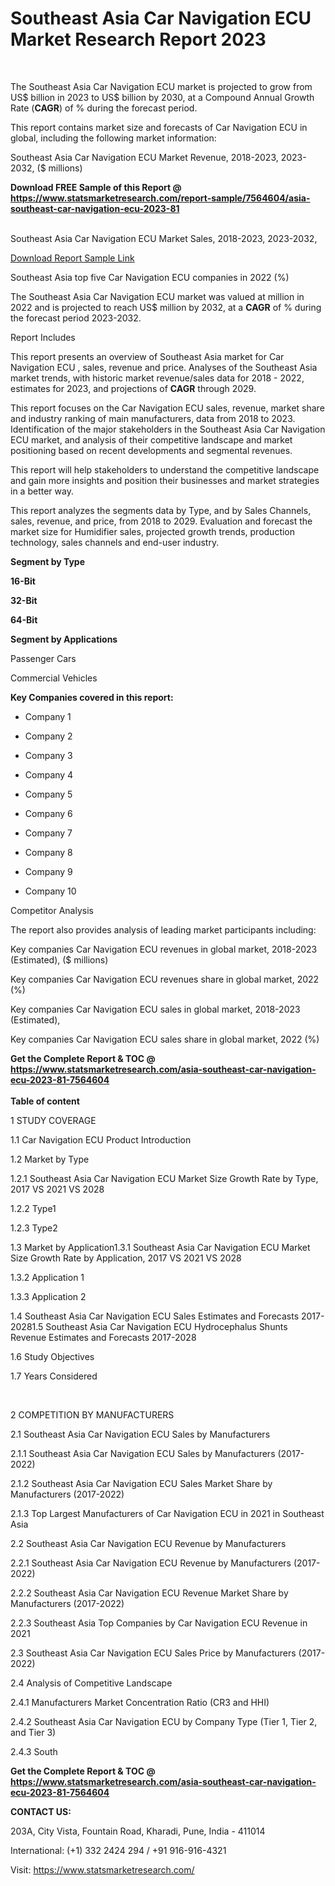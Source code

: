 <h1>Southeast Asia Car Navigation ECU Market Research Report 2023</h1><br/><p>The Southeast Asia Car Navigation ECU market is projected to grow from US$ billion in 2023 to US$ billion by 2030, at a Compound Annual Growth Rate (<strong>CAGR</strong>) of % during the forecast period.</p><p>
 
 This report contains market size and forecasts of Car Navigation ECU in global, including the following market information:</p><p>
 
 Southeast Asia Car Navigation ECU Market Revenue, 2018-2023, 2023-2032, ($ millions)</p><div><b>Download FREE Sample of this Report @ <a href="https://www.statsmarketresearch.com/download-free-sample/7564604/asia-southeast-car-navigation-ecu-2023-81">https://www.statsmarketresearch.com/report-sample/7564604/asia-southeast-car-navigation-ecu-2023-81</a></b></div><br><p>
 
 Southeast Asia Car Navigation ECU Market Sales, 2018-2023, 2023-2032,</p><p><a href="https://www.statsmarketresearch.com/download-free-sample/7564604/asia-southeast-car-navigation-ecu-2023-81">Download Report Sample Link</a></p><p>
 
 Southeast Asia top five Car Navigation ECU companies in 2022 (%)</p><p>
 
 The Southeast Asia Car Navigation ECU market was valued at million in 2022 and is projected to reach US$ million by 2032, at a <strong>CAGR</strong> of % during the forecast period 2023-2032.</p><p>
 
 Report Includes</p><p>
 
 This report presents an overview of Southeast Asia market for Car Navigation ECU , sales, revenue and price. Analyses of the Southeast Asia market trends, with historic market revenue/sales data for 2018 - 2022, estimates for 2023, and projections of <strong>CAGR</strong> through 2029.</p><p>
 
 This report focuses on the Car Navigation ECU sales, revenue, market share and industry ranking of main manufacturers, data from 2018 to 2023. Identification of the major stakeholders in the Southeast Asia Car Navigation ECU market, and analysis of their competitive landscape and market positioning based on recent developments and segmental revenues.</p><p>
 
 This report will help stakeholders to understand the competitive landscape and gain more insights and position their businesses and market strategies in a better way.</p><p>
 
 This report analyzes the segments data by Type, and by Sales Channels, sales, revenue, and price, from 2018 to 2029. Evaluation and forecast the market size for Humidifier sales, projected growth trends, production technology, sales channels and end-user industry.</p><p>
 
  <strong>Segment by Type</strong></p><p>
 
 <strong>16-Bit</strong></p><p>
 
 <strong>32-Bit</strong></p><p>
 
 <strong>64-Bit</strong></p><p><strong> Segment <strong><strong>by Applications</strong></strong></strong></p><p>
 
 Passenger Cars</p><p>Commercial Vehicles</p><p><strong>Key Companies covered in this report:</strong></p><p>
 
 </p><ul><p></p><li>Company 1</li><p></p><li>Company 2</li><p></p><li>Company 3</li><p></p><li>Company 4</li><p></p><li>Company 5</li><p></p><li>Company 6</li><p></p><li>Company 7</li><p></p><li>Company 8</li><p></p><li>Company 9</li><p></p><li>Company 10</li><p></p></ul><p>Competitor Analysis</p><p>
 
 The report also provides analysis of leading market participants including:</p><p>
 
 Key companies Car Navigation ECU revenues in global market, 2018-2023 (Estimated), ($ millions)</p><p>
 
 Key companies Car Navigation ECU revenues share in global market, 2022 (%)</p><p>
 
 Key companies Car Navigation ECU sales in global market, 2018-2023 (Estimated),</p><p>
 
 Key companies Car Navigation ECU sales share in global market, 2022 (%)</p><div><b>Get the Complete Report & TOC @ <a href="https://www.statsmarketresearch.com/asia-southeast-car-navigation-ecu-2023-81-7564604">https://www.statsmarketresearch.com/asia-southeast-car-navigation-ecu-2023-81-7564604</a></b></div><br><b>Table of content</b><p>1 STUDY COVERAGE<br />
 
 1.1 Car Navigation ECU Product Introduction<br />
 
 1.2 Market by Type<br />
 
 1.2.1 Southeast Asia Car Navigation ECU Market Size Growth Rate by Type, 2017 VS 2021 VS 2028<br />
 
 1.2.2 Type1<br />
 
 1.2.3 Type2<br />
 
 1.3 Market by Application1.3.1 Southeast Asia Car Navigation ECU Market Size Growth Rate by Application, 2017 VS 2021 VS 2028<br />
 
 1.3.2 Application 1<br />
 
 1.3.3 Application 2<br />
 
 1.4 Southeast Asia Car Navigation ECU Sales Estimates and Forecasts 2017-20281.5 Southeast Asia Car Navigation ECU Hydrocephalus Shunts Revenue Estimates and Forecasts 2017-2028<br />
 
 1.6 Study Objectives<br />
 
 1.7 Years Considered<br />
 
 <br />
 
 2 COMPETITION BY MANUFACTURERS<br />
 
 2.1 Southeast Asia Car Navigation ECU Sales by Manufacturers<br />
 
 2.1.1 Southeast Asia Car Navigation ECU Sales by Manufacturers (2017-2022)<br />
 
 2.1.2 Southeast Asia Car Navigation ECU Sales Market Share by Manufacturers (2017-2022)<br />
 
 2.1.3 Top Largest Manufacturers of Car Navigation ECU in 2021 in Southeast Asia<br />
 
 2.2 Southeast Asia Car Navigation ECU Revenue by Manufacturers<br />
 
 2.2.1 Southeast Asia Car Navigation ECU Revenue by Manufacturers (2017-2022)<br />
 
 2.2.2 Southeast Asia Car Navigation ECU Revenue Market Share by Manufacturers (2017-2022)<br />
 
 2.2.3 Southeast Asia Top Companies by Car Navigation ECU Revenue in 2021<br />
 
 2.3 Southeast Asia Car Navigation ECU Sales Price by Manufacturers (2017-2022)<br />
 
 2.4 Analysis of Competitive Landscape<br />
 
 2.4.1 Manufacturers Market Concentration Ratio (CR3 and HHI)<br />
 
 2.4.2 Southeast Asia Car Navigation ECU by Company Type (Tier 1, Tier 2, and Tier 3)<br />
 
 2.4.3 South<br><div><b>Get the Complete Report & TOC @ <a href="https://www.statsmarketresearch.com/asia-southeast-car-navigation-ecu-2023-81-7564604">https://www.statsmarketresearch.com/asia-southeast-car-navigation-ecu-2023-81-7564604</a></b></div></p>
 
 <b>CONTACT US:</b><br>
 
 203A, City Vista, Fountain Road, Kharadi, Pune, India - 411014 <br>
 
 International: (+1) 332 2424 294 / +91 916-916-4321<br>
 
 Visit: <a href="https://www.statsmarketresearch.com/">https://www.statsmarketresearch.com/</a>
 
 <br>